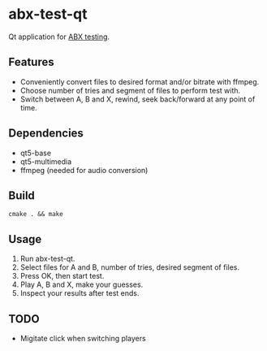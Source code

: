 # abx-test-qt

Qt application for [ABX testing](https://en.wikipedia.org/wiki/ABX_test).

## Features

- Conveniently convert files to desired format and/or bitrate with ffmpeg.
- Choose number of tries and segment of files to perform test with.
- Switch between A, B and X, rewind, seek back/forward at any point of time.

## Dependencies

- qt5-base
- qt5-multimedia
- ffmpeg (needed for audio conversion)

## Build

`cmake . && make`

## Usage

1. Run abx-test-qt.
2. Select files for A and B, number of tries, desired segment of files.
3. Press OK, then start test.
4. Play A, B and X, make your guesses.
5. Inspect your results after test ends.

## TODO

- Migitate click when switching players

